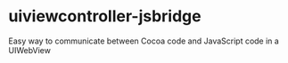 uiviewcontroller-jsbridge
=========================

Easy way to communicate between Cocoa code and JavaScript code in a UIWebView
